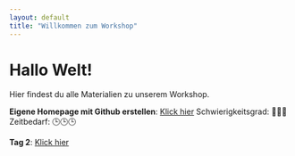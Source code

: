 ```yaml
---
layout: default
title: "Willkommen zum Workshop"
---
```


# Hallo Welt!
Hier findest du alle Materialien zu unserem Workshop.

**Eigene Homepage mit Github erstellen**: [Klick hier](./0_Homepage_auf_Github_erstellen.md)  Schwierigkeitsgrad: 🤖🤖🤖 Zeitbedarf: 🕒🕒🕒


**Tag 2**: [Klick hier](./tag2.md)
